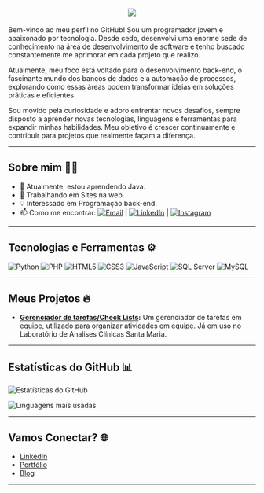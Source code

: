 <h1 align="center">
  <img src="https://readme-typing-svg.herokuapp.com/?font=Righteous&size=35&center=true&vCenter=true&width=500&height=70&duration=4000&color=FFFFFF&lines=Olá!+👋👋;+Me+Chamo+Thiago+Reis!!;" />
</h1>

Bem-vindo ao meu perfil no GitHub! Sou um programador jovem e apaixonado por tecnologia. Desde cedo, desenvolvi uma enorme sede de conhecimento na área de desenvolvimento de software e tenho buscado constantemente me aprimorar em cada projeto que realizo.

Atualmente, meu foco está voltado para o desenvolvimento back-end, o fascinante mundo dos bancos de dados e a automação de processos, explorando como essas áreas podem transformar ideias em soluções práticas e eficientes.

Sou movido pela curiosidade e adoro enfrentar novos desafios, sempre disposto a aprender novas tecnologias, linguagens e ferramentas para expandir minhas habilidades. Meu objetivo é crescer continuamente e contribuir para projetos que realmente façam a diferença.

---

## Sobre mim 🧑‍💻
- 🌱 Atualmente, estou aprendendo Java.
- 🔭 Trabalhando em Sites na web.
- 💡 Interessado em Programação back-end.
- 📫 Como me encontrar: 
[![Email](https://img.shields.io/badge/-Email-D14836?style=flat&logo=gmail&logoColor=white)](mailto:trdallabernardina@gmail.com) | [![LinkedIn](https://img.shields.io/badge/-LinkedIn-0077B5?style=flat&logo=linkedin&logoColor=white)](https://www.linkedin.com/in/thiago-reis-dalla-bernardina-6aa41b2b9/) | [![Instagram](https://img.shields.io/badge/-Instagram-E4405F?style=flat&logo=instagram&logoColor=white)](https://www.instagram.com/thiagoreisdalla/)

---

## Tecnologias e Ferramentas ⚙️
![Python](https://img.shields.io/badge/-Python-3776AB?style=flat&logo=python&logoColor=white) 
![PHP](https://img.shields.io/badge/-PHP-777BB4?style=flat&logo=php&logoColor=white) 
![HTML5](https://img.shields.io/badge/-HTML5-E34F26?style=flat&logo=html5&logoColor=white) 
![CSS3](https://img.shields.io/badge/-CSS3-1572B6?style=flat&logo=css3&logoColor=white) 
![JavaScript](https://img.shields.io/badge/-JavaScript-F7DF1E?style=flat&logo=javascript&logoColor=black) 
![SQL Server](https://img.shields.io/badge/-SQL%20Server-CC2927?style=flat&logo=microsoft-sql-server&logoColor=white) 
![MySQL](https://img.shields.io/badge/-MySQL-4479A1?style=flat&logo=mysql&logoColor=white) 

---

## Meus Projetos 🔥
- **[Gerenciador de tarefas/Check Lists]([link-do-repositorio](https://github.com/tbernardina/Check-List-Gerenciavel.git)):** Um gerenciador de tarefas em equipe, utilizado para organizar atividades em equipe. Já em uso no Laboratório de Analises Clínicas Santa Maria.

---

## Estatísticas do GitHub 📊
![Estatísticas do GitHub](https://github-readme-stats.vercel.app/api?username=tbernardina&show_icons=true&theme=radical)

![Linguagens mais usadas](https://github-readme-stats.vercel.app/api/top-langs/?username=tbernardina&layout=compact&theme=radical)

---

## Vamos Conectar? 🌐
- [LinkedIn](https://www.linkedin.com/in/thiago-reis-dalla-bernardina-6aa41b2b9/)
- [Portfólio](link)
- [Blog](link)

---
